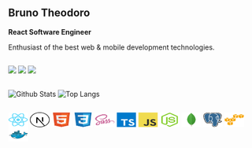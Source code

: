 

## Bruno Theodoro

**React Software Engineer**

Enthusiast of the best web & mobile development technologies.

 ##
 
<div style="display: inline_block">
<a href="https://www.linkedin.com/in/brunotalcantara/" target="_blank"><img src="https://img.shields.io/badge/-LinkedIn-%230077B5?style=for-the-badge&logo=linkedin&logoColor=white" target="_blank"></a>
<a href="mailto:brunotheodoro123@gmail.com" target="_blank"><img src="https://img.shields.io/badge/-email-%230077B5?style=for-the-badge&logo=gmail&logoColor=white" target="_blank"></a>
<a href="https://api.whatsapp.com/send?phone=5511971944409" target="_blank"><img src="https://img.shields.io/badge/-whatsapp-%230077B5?style=for-the-badge&logo=whatsapp&logoColor=white" target="_blank"></a>
 
 ##
  
![Github Stats](https://github-readme-stats.vercel.app/api?username=BrunoTAlcantara&show_icons=true&include_all_commits=true&count_private=true) ![Top Langs](https://github-readme-stats.vercel.app/api/top-langs/?username=BrunoTAlcantara&show_icons=true&layout=compact&hide=php,html&langs_count=6)

##
  
<div style="display: inline_block">

  <img align="center" alt="React" height="30" width="40" src="https://raw.githubusercontent.com/devicons/devicon/master/icons/react/react-original.svg">
  <img align="center" alt="NextJs" height="30" width="40" src="https://raw.githubusercontent.com/devicons/devicon/master/icons/nextjs/nextjs-line.svg">
  <img align="center" alt="Html5" height="30" width="40" src="https://raw.githubusercontent.com/devicons/devicon/master/icons/html5/html5-original.svg">
  <img align="center" alt="Css3" height="30" width="40" src="https://raw.githubusercontent.com/devicons/devicon/master/icons/css3/css3-original.svg">
  <img align="center" alt="Sass" height="30" width="40" src="https://raw.githubusercontent.com/devicons/devicon/master/icons/sass/sass-original.svg">

  <img align="center" alt="Typescript" height="30" width="40" src="https://raw.githubusercontent.com/devicons/devicon/master/icons/typescript/typescript-original.svg">
  <img align="center" alt="Javascript" height="30" width="40" src="https://raw.githubusercontent.com/devicons/devicon/master/icons/javascript/javascript-original.svg">
  <img align="center" alt="NodeJs" height="30" width="40" src="https://raw.githubusercontent.com/devicons/devicon/master/icons/nodejs/nodejs-original.svg">
  <img align="center" alt="MongoDb" height="30" width="40" src="https://raw.githubusercontent.com/devicons/devicon/master/icons/mongodb/mongodb-original.svg">
  <img align="center" alt="Postgres" height="30" width="40" src="https://raw.githubusercontent.com/devicons/devicon/master/icons/postgresql/postgresql-original.svg">
  <img align="center" alt="AWS" height="30" width="40" src="https://raw.githubusercontent.com/devicons/devicon/master/icons/amazonwebservices/amazonwebservices-original.svg">
  <img align="center" alt="Docker" height="30" width="40" src="https://raw.githubusercontent.com/devicons/devicon/master/icons/docker/docker-original.svg">
</div>

